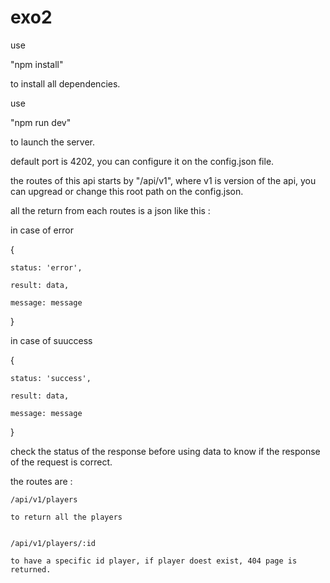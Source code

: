 # exo2

use 

"npm install"

to install all dependencies.

use 

"npm run dev"

to launch the server.

default port is 4202, you can configure it on the config.json file.

the routes of this api starts by "/api/v1", where v1 is version of the api, you can upgread or change this root path on the config.json.

all the return from each routes is a json like this :

in case of error

{

    status: 'error',
    
    result: data,
    
    message: message

}

in case of suuccess

{

    status: 'success',

    result: data,

    message: message

}


check the status of the response before using data to know if the response of the request is correct.

the routes are :

    /api/v1/players

    to return all the players


    /api/v1/players/:id

    to have a specific id player, if player doest exist, 404 page is returned.
